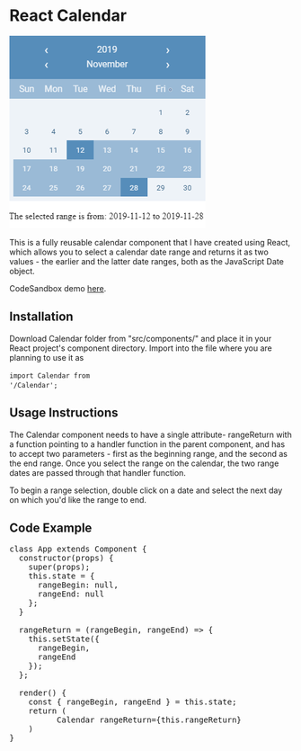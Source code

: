 <h1>React Calendar</h1>

![alt text](https://raw.githubusercontent.com/zbignevus/React-Calendar/master/calendar.png)

This is a fully reusable calendar component that I have created using React, which allows you to select a calendar date range and 
returns it as two values - the earlier and the latter date ranges, both as the JavaScript Date object.

CodeSandbox demo <a href="https://codesandbox.io/s/holy-smoke-ijf0r?fontsize=14&hidenavigation=1&theme=dark">here</a>.

<h2>Installation</h2>

Download Calendar folder from "src/components/" and place it in your React project's component directory.
Import into the file where you are planning to use it as

<code>import Calendar from '<component directory>/Calendar';</code>

<h2>Usage Instructions</h2>

The Calendar component needs to have a single attribute- rangeReturn with a function pointing to a handler function in the parent component, and has to accept two parameters - first as the beginning range, and the second as the end range.
Once you select the range on the calendar, the two range dates are passed through that handler function.

To begin a range selection, double click on a date and select the next day on which you'd like the range to end.

<h2>Code Example</h2>

<pre>
class App extends Component {
  constructor(props) {
    super(props);
    this.state = {
      rangeBegin: null,
      rangeEnd: null
    };
  }

  rangeReturn = (rangeBegin, rangeEnd) => {
    this.setState({
      rangeBegin,
      rangeEnd
    });
  };

  render() {
    const { rangeBegin, rangeEnd } = this.state;
    return (
          Calendar rangeReturn={this.rangeReturn}
    )
}
</pre>


